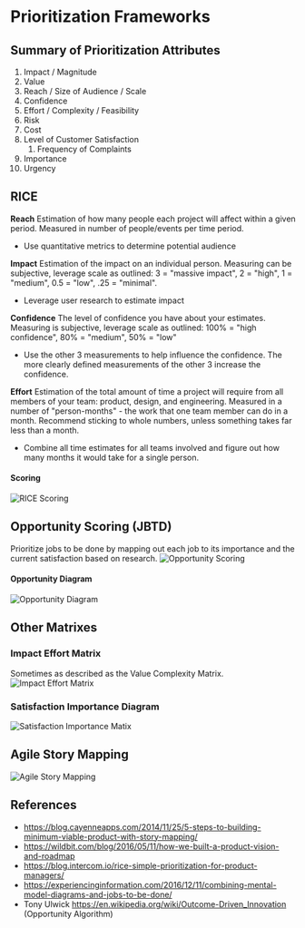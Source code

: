 # Prioritization Frameworks

## Summary of Prioritization Attributes
1. Impact / Magnitude
2. Value
3. Reach / Size of Audience / Scale
4. Confidence
5. Effort / Complexity / Feasibility
6. Risk
7. Cost
8. Level of Customer Satisfaction
   1. Frequency of Complaints
9.  Importance
10. Urgency


## RICE
**Reach**
Estimation of how many people each project will affect within a given period. Measured in number of people/events per time period.
- Use quantitative metrics to determine potential audience

**Impact**
Estimation of the impact on an individual person. Measuring can be subjective, leverage scale as outlined: 3 = "massive impact", 2 = "high", 1 = "medium", 0.5 = "low", .25 = "minimal".
- Leverage user research to estimate impact

**Confidence**
The level of confidence you have about your estimates.  Measuring is subjective, leverage scale as outlined: 100% = "high confidence", 80% = "medium", 50% = "low"
- Use the other 3 measurements to help influence the confidence. The more clearly defined measurements of the other 3 increase the confidence.
	
**Effort**
Estimation of the total amount of time a project will require from all members of your team: product, design, and engineering. Measured in a number of "person-months" - the work that one team member can do in a month. Recommend sticking to whole numbers, unless something takes far less than a month.
- Combine all time estimates for all teams involved and figure out how many months it would take for a single person.
	
	
#### Scoring
![RICE Scoring](assets/rice-score-graphic.png)


## Opportunity Scoring (JBTD)
Prioritize jobs to be done by mapping out each job to its importance and the current satisfaction based on research.
![Opportunity Scoring](assets/opportunity-score-graphic.png)

#### Opportunity Diagram
![Opportunity Diagram](assets/opportunity-score-diagram.png)


## Other Matrixes

### Impact Effort Matrix
Sometimes as described as the Value Complexity Matrix.
![Impact Effort Matrix](assets/impact-effort-matrix.png)

### Satisfaction Importance Diagram
![Satisfaction Importance Matix](assets/satisfactions-importance-diagram.png)

## Agile Story Mapping
![Agile Story Mapping](assets/agile-story-mapping-graphic.png)


## References
- https://blog.cayenneapps.com/2014/11/25/5-steps-to-building-minimum-viable-product-with-story-mapping/
- https://wildbit.com/blog/2016/05/11/how-we-built-a-product-vision-and-roadmap
- https://blog.intercom.io/rice-simple-prioritization-for-product-managers/ 
- https://experiencinginformation.com/2016/12/11/combining-mental-model-diagrams-and-jobs-to-be-done/
- Tony Ulwick https://en.wikipedia.org/wiki/Outcome-Driven_Innovation (Opportunity Algorithm)